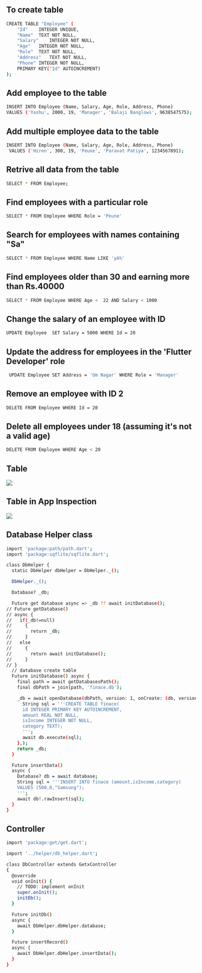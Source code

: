 ## To create table
```bash
CREATE TABLE "Employee" (
	"Id"	INTEGER UNIQUE,
	"Name"	TEXT NOT NULL,
	"Salary"	INTEGER NOT NULL,
	"Age"	INTEGER NOT NULL,
	"Role"	TEXT NOT NULL,
	"Address"	TEXT NOT NULL,
	"Phone"	INTEGER NOT NULL,
	PRIMARY KEY("Id" AUTOINCREMENT)
);
```

## Add employee to the table

```bash
INSERT INTO Employee (Name, Salary, Age, Role, Address, Phone)
VALUES ('Yashu', 2000, 19, 'Manager', 'Balaji Banglows', 9638547575);
```

## Add multiple employee data to the table

```bash
INSERT INTO Employee (Name, Salary, Age, Role, Address, Phone)
 VALUES ('Hiren', 300, 19, 'Peune', 'Paravat Patiya', 1234567891);
```

## Retrive all data from the table
```bash
SELECT * FROM Employee;
```
## Find employees with a particular role

```bash
SELECT * FROM Employee WHERE Role = 'Peune'
```

## Search for employees with names containing "Sa"

```bash
SELECT * FROM Employee WHERE Name LIKE 'yA%'
```

## Find employees older than 30 and earning more than Rs.40000

```bash
SELECT * FROM Employee WHERE Age <  22 AND Salary < 1000
```

## Change the salary of an employee with ID

```bash
UPDATE Employee  SET Salary = 5000 WHERE Id = 20
```

## Update the address for employees in the 'Flutter Developer' role

```bash
 UPDATE Employee SET Address = 'Om Nagar' WHERE Role = 'Manager'
```

## Remove an employee with ID 2

```bash
DELETE FROM Employee WHERE Id = 20
```

## Delete all employees under 18 (assuming it's not a valid age)

```bash
DELETE FROM Employee WHERE Age < 20
```

## Table
<img src="https://github.com/user-attachments/assets/91281c88-40f7-4066-b207-d9844a009f33">

## Table in App Inspection
<img src="https://github.com/user-attachments/assets/1f72d30f-ab25-4326-97bb-6f117def430f">

## Database Helper class
```bash
import 'package:path/path.dart';
import 'package:sqflite/sqflite.dart';

class DbHelper {
  static DbHelper dbHelper = DbHelper._();

  DbHelper._();

  Database? _db;

  Future get database async => _db ?? await initDatabase();
// Future getDatabase()
// async {
//   if(_db!=null)
//     {
//       return _db;
//     }
//   else
//     {
//       return await initDatabase();
//     }
// }
  // database create table
  Future initDatabase() async {
    final path = await getDatabasesPath();
    final dbPath = join(path, 'finace.db');

    _db = await openDatabase(dbPath, version: 1, onCreate: (db, version) async {
      String sql = '''CREATE TABLE finace(
      id INTEGER PRIMARY KEY AUTOINCREMENT,
      amount REAL NOT NULL,
      isIncome INTEGER NOT NULL,
      category TEXT);
      ''';
      await db.execute(sql);
    },);
    return _db;
  }

  Future insertData()
  async {
    Database? db = await database;
    String sql = '''INSERT INTO finace (amount,isIncome,category)
    VALUES (500,0,"Samsung");
    ''';
    await db!.rawInsert(sql);
  }
}
```

## Controller
```bash
import 'package:get/get.dart';

import '../helper/db_helper.dart';

class DbController extends GetxController
{
  @override
  void onInit() {
    // TODO: implement onInit
    super.onInit();
    initDb();
  }

  Future initDb()
  async {
    await DbHelper.dbHelper.database;
  }

  Future insertRecord()
  async {
    await DbHelper.dbHelper.insertData();
  }
}
```
